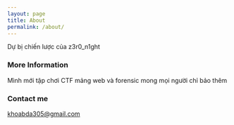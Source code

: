```yaml
---
layout: page
title: About
permalink: /about/
---
```


Dự bị chiến lược của z3r0_n1ght



### More Information

Mình mới tập chơi CTF mảng web và forensic mong mọi người chỉ bảo thêm

### Contact me

[khoabda305@gmail.com](mailto:khoabda305@gmail.com)
